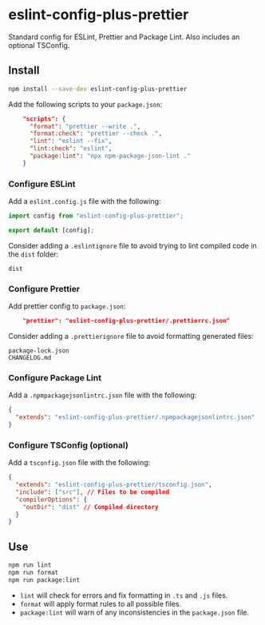 # eslint-config-plus-prettier

Standard config for ESLint, Prettier and Package Lint. Also includes an optional TSConfig.

## Install

```bash
npm install --save-dev eslint-config-plus-prettier
```

Add the following scripts to your `package.json`:

```json
    "scripts": {
      "format": "prettier --write .",
      "format:check": "prettier --check .",
      "lint": "eslint --fix",
      "lint:check": "eslint",
      "package:lint": "npx npm-package-json-lint ."
    }
```

### Configure ESLint

Add a `eslint.config.js` file with the following:

```javascript
import config from "eslint-config-plus-prettier";

export default [config];
```

Consider adding a `.eslintignore` file to avoid trying to lint compiled code in the `dist` folder:

```text
dist
```

### Configure Prettier

Add prettier config to `package.json`:

```json
    "prettier": "eslint-config-plus-prettier/.prettierrc.json"
```

Consider adding a `.prettierignore` file to avoid formatting generated files:

```text
package-lock.json
CHANGELOG.md
```

### Configure Package Lint

Add a `.npmpackagejsonlintrc.json` file with the following:

```json
{
  "extends": "eslint-config-plus-prettier/.npmpackagejsonlintrc.json"
}
```

### Configure TSConfig (optional)

Add a `tsconfig.json` file with the following:

```json
{
  "extends": "eslint-config-plus-prettier/tsconfig.json",
  "include": ["src"], // Files to be compiled
  "compilerOptions": {
    "outDir": "dist" // Compiled directory
  }
}
```

## Use

```bash
npm run lint
npm run format
npm run package:lint
```

- `lint` will check for errors and fix formatting in `.ts` and `.js` files.
- `format` will apply format rules to all possible files.
- `package:lint` will warn of any inconsistencies in the `package.json` file.
